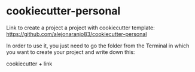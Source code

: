 # cookiecutter-personal

Link to create a project a project with cookiecutter template:
https://github.com/alejonaranjo83/cookiecutter-personal


In order to use it, you just need to go the folder from the Terminal in which you want to create your project and write down this:

cookiecutter + link
